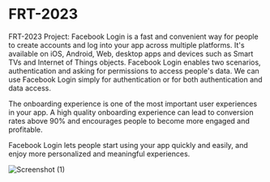 # FRT-2023

FRT-2023 Project:
Facebook Login is a fast and convenient way for people to create accounts and log into your app across multiple platforms. It's available on iOS, Android, Web, desktop apps and devices such as Smart TVs and Internet of Things objects. Facebook Login enables two scenarios, authentication and asking for permissions to access people's data. We can use Facebook Login simply for authentication or for both authentication and data access.

The onboarding experience is one of the most important user experiences in your app. A high quality onboarding experience can lead to conversion rates above 90% and encourages people to become more engaged and profitable.

Facebook Login lets people start using your app quickly and easily, and enjoy more personalized and meaningful experiences.


![Screenshot (1)](https://github.com/sukuberger/FRT-2023/assets/109449780/2ffb803d-ec0e-4473-b2a2-5970125b5c78)
